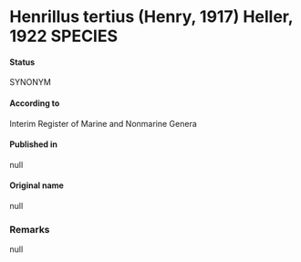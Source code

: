 Henrillus tertius (Henry, 1917) Heller, 1922 SPECIES
=======

#### Status
SYNONYM

#### According to
Interim Register of Marine and Nonmarine Genera

#### Published in
null

#### Original name
null

### Remarks
null